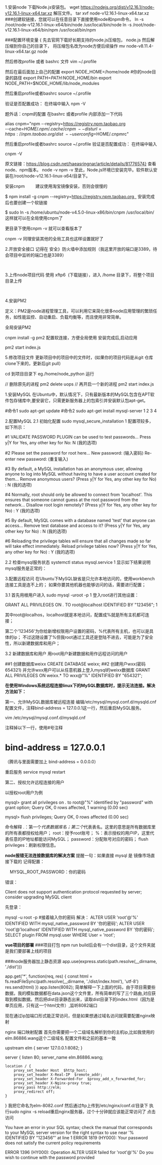 








1.安装node
下载Node.js安装包。
wget https://nodejs.org/dist/v12.16.1/node-v12.16.1-linux-x64.tar.xz
解压文件。
tar xvf node-v12.16.1-linux-x64.tar.xz
###创建软链接，您就可以在任意目录下直接使用node和npm命令。
ln -s /root/node-v12.16.1-linux-x64/bin/node /usr/local/bin/node
ln -s /root/node-v12.16.1-linux-x64/bin/npm /usr/local/bin/npm

###配置环境变量
{
先去官网下载好长期支持的node.js压缩包，
node.js
然后解压缩到你自己的目录下，
将压缩包名改为node方便后续操作
mv node-v8.11.4-linux-x64.tar.gz node

然后修改profile 或者 bashrc 文件
vim ~/.profile

然后在最后面加上自己的配置
export NODE_HOME=/home/node  #你的node目录的路径
export PATH=$PATH:$NODE_HOME/bin 
export NODE_PATH=$NODE_HOME/lib/node_modules

然后重启profile或者bashrc
source ~/.profile

验证是否配置成功：
在终端中输入
npm -V

题外话：cnpm的配置
在bashrc 或者profile 内部添加一下代码

alias cnpm="npm --registry=https://registry.npm.taobao.org \
--cache=$HOME/.npm/.cache/cnpm \
--disturl=https://npm.taobao.org/dist \
--userconfig=$HOME/.cnpmrc"


然后重启profile或者bashrc
source ~/.profile
验证是否配置成功：
在终端中输入

cnpm -V

原文链接：https://blog.csdn.net/haeasringnar/article/details/81776574}
查看node、npm版本。
node -v
npm -v
至此，Node.js环境已安装完毕。软件默认安装在/root/node-v12.16.1-linux-x64/目录下。

安装cnpm
        建议使用淘宝镜像安装，否则会很慢的

$ npm install -g cnpm --registry=https://registry.npm.taobao.org  
安装完成后也要创建一个软链接

$ sudo ln -s /home/ubuntu/node-v4.5.0-linux-x86/bin/cnpm /usr/local/bin/  
这样就可以在全局使用cnpm了

更目录下使用cnpm -v 就可以查看版本了

cnpm -v
同理安装其他的全局工具也这样设置就好了
 

2.开放安全接口
记得在 安全》防火墙中添加规则（我这里开放的端口是3389，待会项目中监听的端口也是3389）



 

3.上传node项目代码
使用 xftp6  (下载链接），进入 /home 目录下，将整个项目目录上传

 

4.安装PM2

定义：PM2是node进程管理工具，可以利用它来简化很多node应用管理的繁琐任务，如性能监控、自动重启、负载均衡等，而且使用非常简单。

全局安装PM2

cnpm install -g pm2
配置软连接，方便全局使用
安装完成后,启动应用

pm2 start index.js 
 

5.修改项目文件
更新项目中的项目中的文件时，(如果你的项目代码是从git 仓库clone下来的，更新后git pull）

cd 到项目目录下 eg./home/node_python 运行

// 删除原先的进程
pm2 delete uops 
// 再开启一个新的进程 
pm2 start index.js 
 





1.安装MySQL
在Ubuntu中，默认情况下，只有最新版本的MySQL包含在APT软件包存储库中,要安装它，只需更新服务器上的包索引并安装默认包apt-get。

#命令1
sudo apt-get update
#命令2
sudo apt-get install mysql-server
1
2
3
4


2.配置MySQL
2.1 初始化配置
sudo mysql_secure_installation
1
配置项较多，如下所示：

#1
VALIDATE PASSWORD PLUGIN can be used to test passwords...
Press y|Y for Yes, any other key for No: N (我的选项)

#2
Please set the password for root here...
New password: (输入密码)
Re-enter new password: (重复输入)

#3
By default, a MySQL installation has an anonymous user,
allowing anyone to log into MySQL without having to have
a user account created for them...
Remove anonymous users? (Press y|Y for Yes, any other key for No) : N (我的选项)

#4
Normally, root should only be allowed to connect from
'localhost'. This ensures that someone cannot guess at
the root password from the network...
Disallow root login remotely? (Press y|Y for Yes, any other key for No) : Y (我的选项)

#5
By default, MySQL comes with a database named 'test' that
anyone can access...
Remove test database and access to it? (Press y|Y for Yes, any other key for No) : N (我的选项)

#6
Reloading the privilege tables will ensure that all changes
made so far will take effect immediately.
Reload privilege tables now? (Press y|Y for Yes, any other key for No) : Y (我的选项)

2.2 检查mysql服务状态
systemctl status mysql.service
1
显示如下结果说明mysql服务是正常的：


3.配置远程访问
在Ubuntu下MySQL缺省是只允许本地访问的，使用workbench连接工具是连不上的；
如果你要其他机器也能够访问的话，需要进行配置；

3.1 首先用根用户进入
sudo mysql -uroot -p
1
登入root进行其他设置：


GRANT ALL PRIVILEGES ON *.* TO root@localhost IDENTIFIED BY "123456";
1

其中root@localhos，localhost就是本地访问，配置成%就是所有主机都可连接；

第二个'123456'为你给新增权限用户设置的密码，%代表所有主机，也可以是具体的ip；
不过这随设置了%但我root通过工具还是登陆不进去，可能是为了安全性，所以新建数据库和用户；

3.2 新建数据库和用户
用root用户新建数据和用作远程访问的用户

##1 创建数据库weixx
CREATE DATABASE weixx;
##2 创建用户wxx(密码654321) 并允许wxx用户可以从任意机器上登入mysql的weixx数据库
GRANT ALL PRIVILEGES ON weixx.* TO wxx@"%" IDENTIFIED BY "654321"; 



**在使用Windows系统远程连接linux下的MySQL数据库时，提示无法连接。解决方法如下：**

第一、允许MySQL数据库被远程连接 
编辑/etc/mysql/mysql.conf.d/mysqld.cnf 配置文件，注释bind-address = 127.0.0.1这一行，然后重启MySQL服务。

vim /etc/mysql/mysql.conf.d/mysqld.cnf

注释掉以下一行，使用#号注释
# bind-address = 127.0.0.1
（腾讯与里面需要加上 bind-address = 0.0.0.0）

重启服务
service mysql restart

第二、授权允许远程连接的用户

以授权root用户为例

mysql> grant all privileges on *.* to root@"%" identified by "password" with grant option;
Query OK, 0 rows affected, 1 warning (0.00 sec)

mysql> flush privileges;
Query OK, 0 rows affected (0.00 sec)

命令解释 
*.*：第一个*代表数据库名；第二个*代表表名。这里的意思是所有数据库里的所有表都授权给用户； 
root：授予root账号； 
%：表示授权的用户IP，这里代表任意的IP地址都能访问MySQL； 
password：分配账号对应的密码； 
flush privileges：刷新权限信息。


**node报错无法连接数据库的解决方案**
提醒一句：如果直接 mysql 是 镜像市场直接下载的 记得配置：

    MYSQL_ROOT_PASSWORD：你的密码

错误：

Client does not support authentication protocol requested by server; consider upgrading MySQL client

先登录：

mysql -u root -p
#接着输入你的密码
解决：
ALTER USER 'root'@'%' IDENTIFIED WITH mysql_native_password BY '你的密码';
ALTER USER 'root'@'localhost' IDENTIFIED WITH mysql_native_password BY '你的密码';
SELECT plugin FROM mysql.user WHERE User = 'root';



**vue项目的部署**
###项目打包
npm run build后会有一个dist目录，这个文件夹就是我们要部署上线的项目

###node服务器加上静态资源
app.use(express.static(path.resolve(__dirname, './dist')))

app.get('*', function(req, res) {
    const html = fs.readFileSync(path.resolve(__dirname, './dist/index.html'), 'utf-8')
    res.send(html)
})
app.listen(8082);
简单解释一下上面的代码，由于项目需要些数据，我的模拟数据都在data.json这个文件里，所有简单的写了三个路由,对应获取到模拟数据。然后把dist目录静态出来，读取dist目录下的index.html（因为是单页应用，只有这一个html文件）,监听8082端口


现在通过ip加端口形式能正常访问，但是如果想通过域名访问就需要配置nginx映射

nginx 端口映射配置
首先你需要把一个二级域名解析到你的主机ip,比如我使用的elm.86886.wang这个二级域名
配置文件和之前的基本一致

upstream elm {
    server 127.0.0.1:8082;
}

server {
    listen 80;
    server_name elm.86886.wang;

    location / {
        proxy_set_header Host  $http_host;
        proxy_set_header X-Real-IP  $remote_addr;  
        proxy_set_header X-Forwarded-For  $proxy_add_x_forwarded_for;
        proxy_set_header X-Nginx-proxy true;
        proxy_pass http://elm;
        proxy_redirect off;
    }
}
我把它命名为elm-8082.conf
然后通过ftp上传到/etc/nginx/conf.d/目录下
执行sudo nginx -s reload重启nginx服务器，过个十分钟就应该能正常访问了 点击访问








You have an error in your SQL syntax; check the manual that corresponds to your MySQL server version for the right syntax to use near '% IDENTIFIED BY "123456"' at line 1
ERROR 1819 (HY000): Your password does not satisfy the current policy requirements

ERROR 1396 (HY000): Operation ALTER USER failed for 'root'@'%'
Do you wish to continue with the password provided